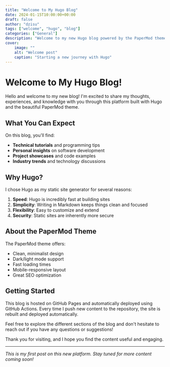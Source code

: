 ```yaml
---
title: "Welcome to My Hugo Blog"
date: 2024-01-15T10:00:00+00:00
draft: false
author: "dzisu"
tags: ["welcome", "hugo", "blog"]
categories: ["General"]
description: "Welcome to my new Hugo blog powered by the PaperMod theme"
cover:
    image: ""
    alt: "Welcome post"
    caption: "Starting a new journey with Hugo"
---
```


# Welcome to My Hugo Blog!

Hello and welcome to my new blog! I'm excited to share my thoughts, experiences, and knowledge with you through this platform built with Hugo and the beautiful PaperMod theme.

## What You Can Expect

On this blog, you'll find:

- **Technical tutorials** and programming tips
- **Personal insights** on software development
- **Project showcases** and code examples
- **Industry trends** and technology discussions

## Why Hugo?

I chose Hugo as my static site generator for several reasons:

1. **Speed**: Hugo is incredibly fast at building sites
2. **Simplicity**: Writing in Markdown keeps things clean and focused
3. **Flexibility**: Easy to customize and extend
4. **Security**: Static sites are inherently more secure

## About the PaperMod Theme

The PaperMod theme offers:

- Clean, minimalist design
- Dark/light mode support
- Fast loading times
- Mobile-responsive layout
- Great SEO optimization

## Getting Started

This blog is hosted on GitHub Pages and automatically deployed using GitHub Actions. Every time I push new content to the repository, the site is rebuilt and deployed automatically.

Feel free to explore the different sections of the blog and don't hesitate to reach out if you have any questions or suggestions!

Thank you for visiting, and I hope you find the content useful and engaging.

---

*This is my first post on this new platform. Stay tuned for more content coming soon!*
